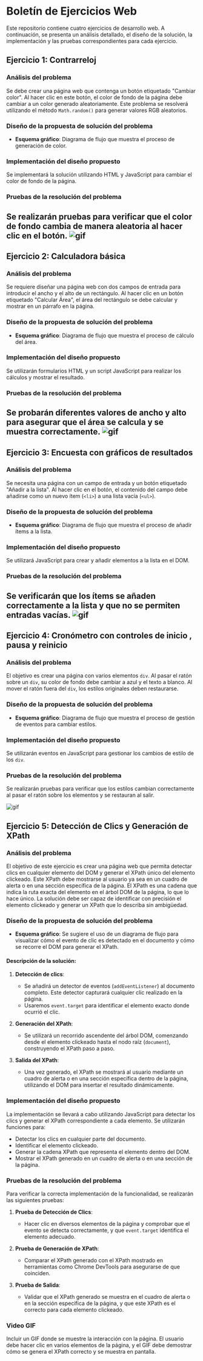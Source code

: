 
# Boletín de Ejercicios Web

Este repositorio contiene cuatro ejercicios de desarrollo web. A continuación, se presenta un análisis detallado, el diseño de la solución, la implementación y las pruebas correspondientes para cada ejercicio.


## Ejercicio 1: Contrarreloj

### Análisis del problema
Se debe crear una página web que contenga un botón etiquetado "Cambiar color". Al hacer clic en este botón, el color de fondo de la página debe cambiar a un color generado aleatoriamente. Este problema se resolverá utilizando el método `Math.random()` para generar valores RGB aleatorios.

### Diseño de la propuesta de solución del problema
- **Esquema gráfico**: Diagrama de flujo que muestra el proceso de generación de color.
  
### Implementación del diseño propuesto
Se implementará la solución utilizando HTML y JavaScript para cambiar el color de fondo de la página.

### Pruebas de la resolución del problema
Se realizarán pruebas para verificar que el color de fondo cambia de manera aleatoria al hacer clic en el botón.
![gif](Ejercicio1.gif)
---

## Ejercicio 2: Calculadora básica

### Análisis del problema
Se requiere diseñar una página web con dos campos de entrada para introducir el ancho y el alto de un rectángulo. Al hacer clic en un botón etiquetado "Calcular Área", el área del rectángulo se debe calcular y mostrar en un párrafo en la página.

### Diseño de la propuesta de solución del problema
- **Esquema gráfico**: Diagrama de flujo que muestra el proceso de cálculo del área.
  
### Implementación del diseño propuesto
Se utilizarán formularios HTML y un script JavaScript para realizar los cálculos y mostrar el resultado.

### Pruebas de la resolución del problema
Se probarán diferentes valores de ancho y alto para asegurar que el área se calcula y se muestra correctamente.
![gif](Ejercicio2.gif)
---


## Ejercicio 3: Encuesta con gráficos de resultados

### Análisis del problema
Se necesita una página con un campo de entrada y un botón etiquetado "Añadir a la lista". Al hacer clic en el botón, el contenido del campo debe añadirse como un nuevo ítem (`<li>`) a una lista vacía (`<ul>`).

### Diseño de la propuesta de solución del problema
- **Esquema gráfico**: Diagrama de flujo que muestra el proceso de añadir ítems a la lista.
  
### Implementación del diseño propuesto
Se utilizará JavaScript para crear y añadir elementos a la lista en el DOM.

### Pruebas de la resolución del problema
Se verificarán que los ítems se añaden correctamente a la lista y que no se permiten entradas vacías.
![gif](Ejercicio3.gif)
---


## Ejercicio 4: Cronómetro con controles de inicio , pausa y reinicio

### Análisis del problema
El objetivo es crear una página con varios elementos `div`. Al pasar el ratón sobre un `div`, su color de fondo debe cambiar a azul y el texto a blanco. Al mover el ratón fuera del `div`, los estilos originales deben restaurarse.

### Diseño de la propuesta de solución del problema
- **Esquema gráfico**: Diagrama de flujo que muestra el proceso de gestión de eventos para cambiar estilos.
  
### Implementación del diseño propuesto
Se utilizarán eventos en JavaScript para gestionar los cambios de estilo de los `div`.

### Pruebas de la resolución del problema
Se realizarán pruebas para verificar que los estilos cambian correctamente al pasar el ratón sobre los elementos y se restauran al salir.

![gif](Ejercicio4.gif)



## Ejercicio 5: Detección de Clics y Generación de XPath

### Análisis del problema
El objetivo de este ejercicio es crear una página web que permita detectar clics en cualquier elemento del DOM y generar el XPath único del elemento clickeado. Este XPath debe mostrarse al usuario ya sea en un cuadro de alerta o en una sección específica de la página. El XPath es una cadena que indica la ruta exacta del elemento en el árbol DOM de la página, lo que lo hace único. La solución debe ser capaz de identificar con precisión el elemento clickeado y generar un XPath que lo describa sin ambigüedad.

### Diseño de la propuesta de solución del problema
- **Esquema gráfico**: Se sugiere el uso de un diagrama de flujo para visualizar cómo el evento de clic es detectado en el documento y cómo se recorre el DOM para generar el XPath.
  
#### Descripción de la solución:
1. **Detección de clics**:
   - Se añadirá un detector de eventos (`addEventListener`) al documento completo. Este detector capturará cualquier clic realizado en la página.
   - Usaremos `event.target` para identificar el elemento exacto donde ocurrió el clic.
   
2. **Generación del XPath**:
   - Se utilizará un recorrido ascendente del árbol DOM, comenzando desde el elemento clickeado hasta el nodo raíz (`document`), construyendo el XPath paso a paso.
   
3. **Salida del XPath**:
   - Una vez generado, el XPath se mostrará al usuario mediante un cuadro de alerta o en una sección específica dentro de la página, utilizando el DOM para insertar el resultado dinámicamente.

### Implementación del diseño propuesto
La implementación se llevará a cabo utilizando JavaScript para detectar los clics y generar el XPath correspondiente a cada elemento. Se utilizarán funciones para:
- Detectar los clics en cualquier parte del documento.
- Identificar el elemento clickeado.
- Generar la cadena XPath que representa el elemento dentro del DOM.
- Mostrar el XPath generado en un cuadro de alerta o en una sección de la página.

### Pruebas de la resolución del problema
Para verificar la correcta implementación de la funcionalidad, se realizarán las siguientes pruebas:

1. **Prueba de Detección de Clics**:
   - Hacer clic en diversos elementos de la página y comprobar que el evento se detecta correctamente, y que `event.target` identifica el elemento adecuado.
   
2. **Prueba de Generación de XPath**:
   - Comparar el XPath generado con el XPath mostrado en herramientas como Chrome DevTools para asegurarse de que coinciden.
   
3. **Prueba de Salida**:
   - Validar que el XPath generado se muestra en el cuadro de alerta o en la sección específica de la página, y que este XPath es el correcto para cada elemento clickeado.

### Video GIF
Incluir un GIF donde se muestre la interacción con la página. El usuario debe hacer clic en varios elementos de la página, y el GIF debe demostrar cómo se genera el XPath correcto y se muestra en pantalla.



